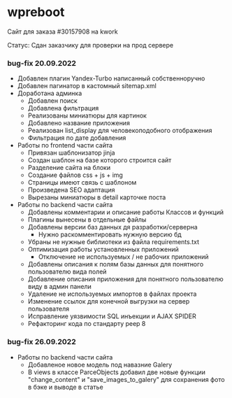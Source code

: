 # wpreboot

Сайт для заказа #30157908 на kwork

Статус: Сдан заказчику для проверки на прод сервере

### bug-fix 20.09.2022
* Добавлен плагин Yandex-Turbo написанный собственноручно
* Добавлен пагинатор в кастомный sitemap.xml
* Доработана админка
  * Добавлен поиск
  * Добавлена фильтрация
  * Реализованы миниатюры для картинок 
  * Добавлено название приложения
  * Реализован list_display для человекоподобного отображения
  * Фильтрация по дате добавления
* Работы по frontend части сайта
  * Привязан шаблонизатор jinja
  * Создан шаблон на базе которого строится сайт
  * Разделение сайта на блоки
  * Создание файлов css + js + img
  * Страницы имеют связь с шаблоном
  * Произведена SEO адаптация
  * Вырезаны миниатюры в detail карточке поста
* Работы по backend части сайта
  * Добавлены комментарии и описание работы Классов и функций
  * Плагины вынесены в отдельные файлы
  * Добавлены версии баз данных дя разработки/серверна
    * Нужно раскомментировать нужную версию бд
  * Убраны не нужные библиотеки из файла requirements.txt 
  * Оптимизация работы установленных приложений
    * Отключение не используемых / не рабочих приложений
  * Добавлены описания к полям базы данных для понятного пользователю вида полей
  * Добавление описания приложения для понятного пользователю виду в админ панели
  * Удаление не используемых импортов в файлах проекта
  * Изменение ссылок для конечной выгрузки на сервер пользователя
  * Исправление уязвимости SQL инъекции и AJAX SPIDER
  * Рефакторинг кода по стандарту peep 8

### bug-fix 26.09.2022
* Работы по backend части сайта
  * Добавленое новое модель под навазние Galery
  * В views в классе ParceObjects добавил две новые функции "change_content" и "save_images_to_galery" для сохранения фото в бэке и выводе в статье
